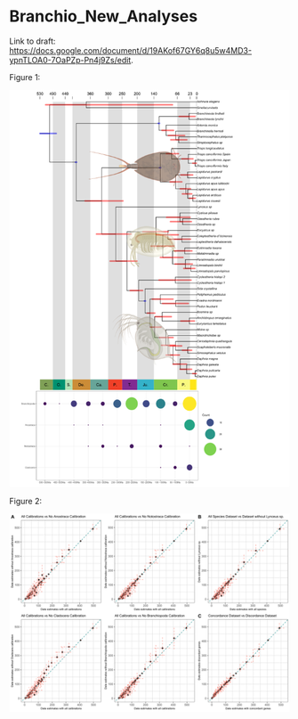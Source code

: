 # Branchio_New_Analyses
Link to draft: https://docs.google.com/document/d/19AKof67GY6q8u5w4MD3-ypnTLOA0-7OaPZp-Pn4j9Zs/edit.  

Figure 1:

![image text](FIGURE/Figure1.png)

Figure 2:

![image text](FIGURE/Figure2.png)
